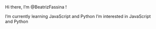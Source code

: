 Hi there, I’m @BeatrizFassina !

I’m currently learning JavaScript and Python
I’m interested in JavaScript and Python

<!---
BeatrizFassina/BeatrizFassina is a ✨ special ✨ repository because its `README.md` (this file) appears on your GitHub profile.
You can click the Preview link to take a look at your changes.
--->
